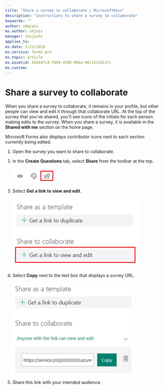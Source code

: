 ```yaml
---
title: "Share a survey to collaborate | MicrosoftDocs"
description: "Instructions to share a survey to collaborate"
keywords: ""
author: sbmjais
ms.author: shjais
manager: shujoshi
applies_to: 
ms.date: 2/21/2019
ms.service: forms-pro
ms.topic: article
ms.assetid: 50d49fc4-7894-4350-98ba-98c1331811fc
ms.custom: 
---
```

# Share a survey to collaborate

When you share a survey to collaborate, it remains in your profile, but other people can view and edit it through that collaborate URL. At the top of the survey that you've shared, you'll see icons of the initials for each person making edits to the survey. When you share a survey, it is available in the **Shared with me** section on the home page.

Microsoft Forms also displays contributor icons next to each section currently being edited.

1.  Open the survey you want to share to collaborate.

2.  In the **Create Questions** tab, select **Share** from the toolbar at the top.

    ![share the survey](media/share-survey.png "Share the survey")  

3.  Select **Get a link to view and edit**.

    ![get the link to share the survey for collaboration](media/get-survey-share-link.png "Get the link to share the survey for collaboration")  

4.  Select **Copy** next to the text box that displays a survey URL.

    ![link to share the survey for collaboration](media/survey-share-link.png "Link to share the survey for collaboration")  

5.  Share this link with your intended audience.

